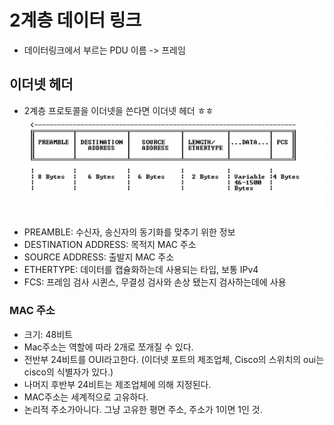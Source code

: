# 2계층 데이터 링크
- 데이터링크에서 부르는 PDU 이름 -> 프레임

## 이더넷 헤더
- 2계층 프로토콜을 이더넷을 쓴다면 이더넷 헤더 ㅎㅎ
![alt text](resource/ethernet_header.png)
- PREAMBLE: 수신자, 송신자의 동기화를 맞추기 위한 정보
- DESTINATION ADDRESS: 목적지 MAC 주소
- SOURCE ADDRESS: 출발지 MAC 주소 
- ETHERTYPE: 데이터를 캡슐화하는데 사용되는 타입, 보통 IPv4
- FCS: 프레임 검사 시퀸스, 무결성 검사와 손상 됐는지 검사하는데에 사용

### MAC 주소
- 크기: 48비트
- Mac주소는 역할에 따라 2개로 쪼개질 수 있다.
- 전반부 24비트를 OUI라고한다. (이더넷 포트의 제조업체, Cisco의 스위치의 oui는 cisco의 식별자가 있다.)
- 나머지 후반부 24비트는 제조업체에 의해 지정된다. 
- MAC주소는 세계적으로 고유하다.
- 논리적 주소가아니다. 그냥 고유한 평면 주소, 주소가 1이면 1인 것.
